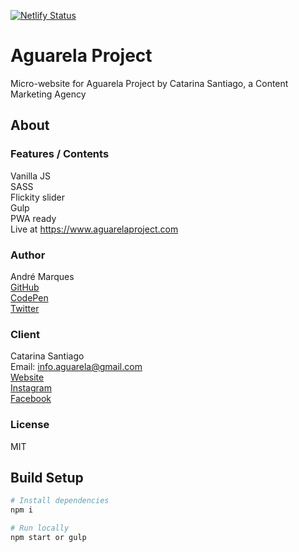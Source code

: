 [![Netlify Status](https://api.netlify.com/api/v1/badges/5b19ee57-1711-4531-abd4-51daf946d92b/deploy-status)](https://www.aguarelaproject.com)

# Aguarela Project
Micro-website for Aguarela Project by Catarina Santiago, a Content Marketing Agency  

## About

### Features / Contents

Vanilla JS  
SASS  
Flickity slider  
Gulp  
PWA ready  
Live at https://www.aguarelaproject.com

### Author

André Marques  
[GitHub](https://github.com/AndreMarquesDev)  
[CodePen](https://codepen.io/AndreMarquesDev)  
[Twitter](https://twitter.com/BazingaCS)

### Client

Catarina Santiago  
Email: info.aguarela@gmail.com  
[Website](https://www.aguarelaproject.com)  
[Instagram](https://www.instagram.com/aguarela.project)  
[Facebook](https://www.facebook.com/aguarelaproject)

### License

MIT

## Build Setup

```bash
# Install dependencies
npm i

# Run locally
npm start or gulp
```
